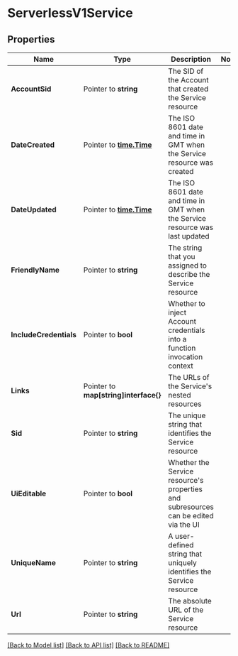 # ServerlessV1Service

## Properties

Name | Type | Description | Notes
------------ | ------------- | ------------- | -------------
**AccountSid** | Pointer to **string** | The SID of the Account that created the Service resource |
**DateCreated** | Pointer to [**time.Time**](time.Time.md) | The ISO 8601 date and time in GMT when the Service resource was created |
**DateUpdated** | Pointer to [**time.Time**](time.Time.md) | The ISO 8601 date and time in GMT when the Service resource was last updated |
**FriendlyName** | Pointer to **string** | The string that you assigned to describe the Service resource |
**IncludeCredentials** | Pointer to **bool** | Whether to inject Account credentials into a function invocation context |
**Links** | Pointer to **map[string]interface{}** | The URLs of the Service's nested resources |
**Sid** | Pointer to **string** | The unique string that identifies the Service resource |
**UiEditable** | Pointer to **bool** | Whether the Service resource's properties and subresources can be edited via the UI |
**UniqueName** | Pointer to **string** | A user-defined string that uniquely identifies the Service resource |
**Url** | Pointer to **string** | The absolute URL of the Service resource |

[[Back to Model list]](../README.md#documentation-for-models) [[Back to API list]](../README.md#documentation-for-api-endpoints) [[Back to README]](../README.md)


